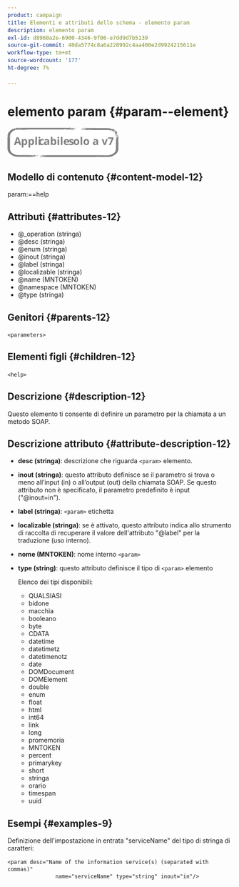 ```yaml
---
product: campaign
title: Elementi e attributi dello schema - elemento param
description: elemento param
exl-id: d8960a2e-6900-4346-9f06-e7dd9d7b5139
source-git-commit: 40da5774c8a6a228992c4aa400e2d9924215611e
workflow-type: tm+mt
source-wordcount: '177'
ht-degree: 7%

---
```


# elemento param {#param--element}

![](../../../assets/v7-only.svg)

## Modello di contenuto {#content-model-12}

param:==help

## Attributi {#attributes-12}

* @_operation (stringa)
* @desc (stringa)
* @enum (stringa)
* @inout (stringa)
* @label (stringa)
* @localizable (stringa)
* @name (MNTOKEN)
* @namespace (MNTOKEN)
* @type (stringa)

## Genitori {#parents-12}

`<parameters>`

## Elementi figli {#children-12}

`<help>`

## Descrizione {#description-12}

Questo elemento ti consente di definire un parametro per la chiamata a un metodo SOAP.

## Descrizione attributo {#attribute-description-12}

* **desc (stringa)**: descrizione che riguarda `<param>` elemento.
* **inout (stringa)**: questo attributo definisce se il parametro si trova o meno all’input (in) o all’output (out) della chiamata SOAP. Se questo attributo non è specificato, il parametro predefinito è input (&quot;@inout=in&quot;).
* **label (stringa)**: `<param>` etichetta
* **localizable (stringa)**: se è attivato, questo attributo indica allo strumento di raccolta di recuperare il valore dell&#39;attributo &quot;@label&quot; per la traduzione (uso interno).
* **nome (MNTOKEN)**: nome interno `<param>`
* **type (string)**: questo attributo definisce il tipo di `<param>` elemento

   Elenco dei tipi disponibili:

   * QUALSIASI
   * bidone
   * macchia
   * booleano
   * byte
   * CDATA
   * datetime
   * datetimetz
   * datetimenotz
   * date
   * DOMDocument
   * DOMElement
   * double
   * enum
   * float
   * html
   * int64
   * link
   * long
   * promemoria
   * MNTOKEN
   * percent
   * primarykey
   * short
   * stringa
   * orario
   * timespan
   * uuid

## Esempi {#examples-9}

Definizione dell&#39;impostazione in entrata &quot;serviceName&quot; del tipo di stringa di caratteri:

```
<param desc="Name of the information service(s) (separated with commas)"
               name="serviceName" type="string" inout="in"/>
```
